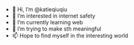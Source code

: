 - 👋 Hi, I’m @katieqiuqiu
- 👀 I’m interested in internet safety
- 🌱 I’m currently learning web
- 💞️ I’m trying to make sth meaningful
- 📫 Hope to find myself in the interesting world

<!---
katieqiuqiu/katieqiuqiu is a ✨ special ✨ repository because its `README.md` (this file) appears on your GitHub profile.
You can click the Preview link to take a look at your changes.
--->
